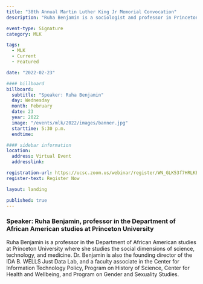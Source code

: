 ```yaml
---
title: "38th Annual Martin Luther King Jr Memorial Convocation"
description: "Ruha Benjamin is a sociologist and professor in Princeton University’s Department of African American Studies whose work focuses on the relationship between innovation and equity, particularly at the intersection of race, justice, and technology. "

event-type: Signature
category: MLK

tags:
  - MLK
  - Current
  - Featured

date: "2022-02-23"

#### billboard
billboard:
  subtitle: "Speaker: Ruha Benjamin"
  day: Wednesday
  month: February
  date: 23
  year: 2022
  image: "/events/mlk/2022/images/banner.jpg"
  starttime: 5:30 p.m.
  endtime: 

#### sidebar information
location:
  address: Virtual Event
  addresslink: 

registration-url: https://ucsc.zoom.us/webinar/register/WN_GLK53f7HRLKEScMR667XyA
register-text: Register Now

layout: landing

published: true
---
```


### Speaker: Ruha Benjamin, professor in the Department of African American studies at Princeton University

Ruha Benjamin is a professor in the Department of African American studies at Princeton University where she studies the social dimensions of science, technology, and medicine. Dr. Benjamin is also the founding director of the IDA B. WELLS Just Data Lab, and a faculty associate in the Center for Information Technology Policy, Program on History of Science, Center for Health and Wellbeing, and Program on Gender and Sexuality Studies. 
